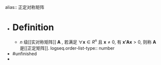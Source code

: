 alias:: 正定对称矩阵

- # Definition
	- $n$ 级[[实对称矩阵]] $\boldsymbol{A}$ , 若满足 $\forall \boldsymbol{x}\in R^n$ 且 $\boldsymbol{x}\ne 0$, 有 $\boldsymbol{x'Ax}>0$, 则称 $\boldsymbol{A}$ 是[[正定矩阵]].
	  logseq.order-list-type:: number
- #unfinished
-